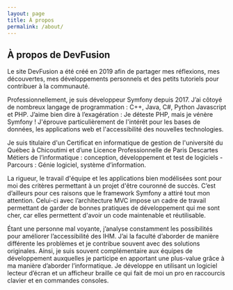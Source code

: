 ```yaml
---
layout: page
title: À propos
permalink: /about/
---
```


## À propos de DevFusion
<div class="shape left"></div>
Le site DevFusion a été créé en 2019 afin de partager mes réflexions, mes découvertes, mes développements personnels et des petits tutoriels pour contribuer à la communauté.

Professionnellement, je suis développeur Symfony depuis 2017. J’ai côtoyé de nombreux langage de programmation : C++, Java, C#, Python Javascript et PHP. J’aime bien dire à l’exagération : Je déteste PHP, mais je vénère Symfony ! J'éprouve particulièrement de l'intérêt pour les bases de données, les applications web et l'accessibilité des nouvelles technologies. 

Je suis titulaire d'un Certificat en informatique de gestion de l'université du Québec à Chicoutimi et d’une Licence Professionnelle de Paris Descartes Métiers de l’informatique : conception, développement et test de logiciels - Parcours : Génie logiciel, système d’information.

La rigueur, le travail d'équipe et les applications bien modélisées sont pour moi des critères permettant à un projet d'être couronné de succès. C’est d’ailleurs pour ces raisons que le framework Symfony a attiré tout mon attention. Celui-ci avec l’architecture MVC impose un cadre de travail permettant de garder de bonnes pratiques de développement qui me sont cher, car elles permettent d'avoir un code maintenable et réutilisable.

Étant une personne mal voyante, j’analyse constamment les possibilités pour améliorer l’accessibilité des IHM. J’ai la faculté d’aborder de manière différente les problèmes et je contribue souvent avec des solutions originales. Ainsi, je suis souvent complémentaire aux équipes de développement auxquelles je participe en apportant une plus-value grâce à ma manière d’aborder l’informatique. Je développe en utilisant un logiciel lecteur d’écran et un afficheur braille ce qui fait de moi un pro en raccourcis clavier et en commandes consoles.